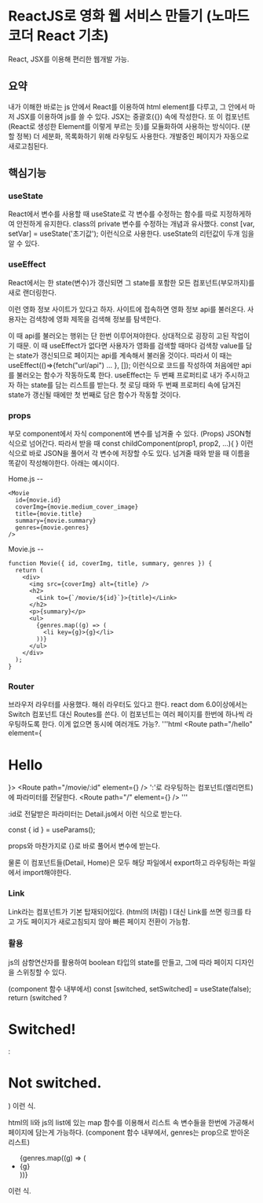 # ReactJS로 영화 웹 서비스 만들기 (노마드코더 React 기초)

 React, JSX를 이용해 편리한 웹개발 가능.
 

## 요약
 내가 이해한 바로는 js 안에서 React를 이용하여 html element를 다루고, 그 안에서 마저 JSX를 이용하여 js를 쓸 수 있다. JSX는 중괄호({}) 속에 작성한다.
 또 이 컴포넌트(React로 생성한 Element를 이렇게 부르는 듯)를 모듈화하여 사용하는 방식이다. (분할 정복)
 더 세분화, 목록화하기 위해 라우팅도 사용한다.
 개발중인 페이지가 자동으로 새로고침된다.

## 핵심기능
 ### useState
  React에서 변수를 사용할 때 useState로 각 변수를 수정하는 함수를 따로 지정하게하여 안전하게 유지한다. class의 private 변수를 수정하는 개념과 유사했다.
  const [var, setVar] = useState('초기값'); 이런식으로 사용한다. useState의 리턴값이 두개 임을 알 수 있다.
 
 ### useEffect
  React에서는 한 state(변수)가 갱신되면 그 state를 포함한 모든 컴포넌트(부모까지)를 새로 랜더링한다.

  이런 영화 정보 사이트가 있다고 하자. 사이트에 접속하면 영화 정보 api를 불러온다. 사용자는 검색창에 영화 제목을 검색해 정보를 탐색한다.

  이 때 api를 불러오는 행위는 단 한번 이루어져야한다. 상대적으로 굉장히 고된 작업이기 때문.
  이 때 useEffect가 없다면 사용자가 영화를 검색할 때마다 검색창 value를 담는 state가 갱신되므로 페이지는 api를 계속해서 불러올 것이다.
  따라서 이 때는 useEffect(()=>{fetch("url/api") ... }, []); 이런식으로 코드를 작성하여 처음에만 api를 불러오는 함수가 작동하도록 한다.
  useEffect는 두 번째 프로퍼티로 내가 주시하고자 하는 state를 담는 리스트를 받는다. 첫 로딩 때와 두 번째 프로퍼티 속에 담겨진 state가 갱신될 때에만 첫 번째로 담은 함수가 작동할 것이다.
 
 ### props
  부모 component에서 자식 component에 변수를 넘겨줄 수 있다. (Props)
  JSON형식으로 넘어간다.
  따라서 받을 때 const childComponent(prop1, prop2, ...){ } 이런 식으로 바로 JSON을 풀어서 각 변수에 저장할 수도 있다.
  넘겨줄 때와 받을 때 이름을 똑같이 작성해야한다. 아래는 예시이다.

  Home.js --

    <Movie
      id={movie.id}
      coverImg={movie.medium_cover_image}
      title={movie.title}
      summary={movie.summary}
      genres={movie.genres}
    />

  Movie.js --

    function Movie({ id, coverImg, title, summary, genres }) {
      return (
        <div>
          <img src={coverImg} alt={title} />
          <h2>
            <Link to={`/movie/${id}`}>{title}</Link>
          </h2>
          <p>{summary}</p>
          <ul>
            {genres.map((g) => (
              <li key={g}>{g}</li>
            ))}
          </ul>
        </div>
      );
    }

 ### Router
  브라우저 라우터를 사용했다. 해쉬 라우터도 있다고 한다.
  react dom 6.0이상에서는 Switch 컴포넌트 대신 Routes를 쓴다. 이 컴포넌트는 여러 페이지를 한번에 하나씩 라우팅하도록 한다. 이게 없으면 동시에 여러개도 가능?.
    '''html
    <Router>
      <Routes>
        <Route path="/hello" element={<h1>Hello</h1>}>
        </Route>
        <Route path="/movie/:id" element={<Detail />} /> ':'로 라우팅하는 컴포넌트(엘리먼트)에 파라미터를 전달한다.
        <Route path="/" element={<Home />} />
      </Routes>
    </Router>
    '''

  :id로 전달받은 파라미터는 Detail.js에서 이런 식으로 받는다.
  
  const { id } = useParams();

  props와 마찬가지로 {}로 바로 풀어서 변수에 받는다.

  물론 이 컴포넌트들(Detail, Home)은 모두 해당 파일에서 export하고 라우팅하는 파일에서 import해야한다.

 ### Link
  Link라는 컴포넌트가 기본 탑재되어있다. (html의 l처럼)
  l 대신 Link를 쓰면 링크를 타고 가도 페이지가 새로고침되지 않아 빠른 페이지 전환이 가능함.

 ### 활용
  js의 삼항연산자를 활용하여 boolean 타입의 state를 만들고, 그에 따라 페이지 디자인을 스위칭할 수 있다.
  
  (component 함수 내부에서)
  const [switched, setSwitched] = useState(false);
  return (switched ? <h1>Switched!</h1> : <h1>Not switched.</h1>) 이런 식.

  html의 li와 js의 list에 있는 map 함수를 이용해서 리스트 속 변수들을 한번에 가공해서 페이지에 담는게 가능하다.
  (component 함수 내부에서, genres는 prop으로 받아온 리스트)
  <ul>
    {genres.map((g) => (
      <li key={g}>{g}</li>
    ))}
  </ul> 이런 식.